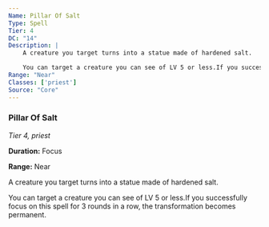 ```yaml
---
Name: Pillar Of Salt
Type: Spell
Tier: 4
DC: "14"
Description: |
    A creature you target turns into a statue made of hardened salt.

    You can target a creature you can see of LV 5 or less.If you successfully focus on this spell for 3 rounds in a row, the transformation becomes permanent.Duration: "Focus"
Range: "Near"
Classes: ['priest']
Source: "Core"
---
```


### Pillar Of Salt

_Tier 4, priest_

**Duration:** Focus

**Range:** Near

A creature you target turns into a statue made of hardened salt.

You can target a creature you can see of LV 5 or less.If you successfully focus on this spell for 3 rounds in a row, the transformation becomes permanent.

